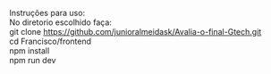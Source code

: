 Instruções para uso: <br>
No diretorio escolhido faça: <br>
git clone https://github.com/junioralmeidask/Avalia-o-final-Gtech.git <br>
cd Francisco/frontend <br>
npm install <br>
npm run dev <br>
